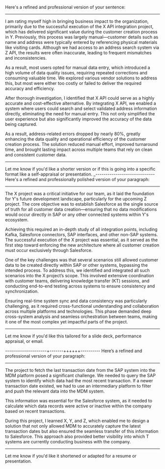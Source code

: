 Here's a refined and professional version of your sentence:


---

I am rating myself high in bringing business impact to the organization, primarily due to the successful execution of the X API integration project, which has delivered significant value during the customer creation process in Y. Previously, this process was largely manual—customer details such as name and address were typically entered by referencing physical materials like visiting cards. Although we had access to an address search system via Z API, the results were often inaccurate, leading to frequent mismatches and inconsistencies.

As a result, most users opted for manual data entry, which introduced a high volume of data quality issues, requiring repeated corrections and consuming valuable time. We explored various vendor solutions to address this, but most were either too costly or failed to deliver the required accuracy and efficiency.

After thorough investigation, I identified that X API could serve as a highly accurate and cost-effective alternative. By integrating X API, we enabled a system where users could search and select validated address information directly, eliminating the need for manual entry. This not only simplified the user experience but also significantly improved the accuracy of the data being captured.

As a result, address-related errors dropped by nearly 80%, greatly enhancing the data quality and operational efficiency of the customer creation process. The solution reduced manual effort, improved turnaround time, and brought lasting impact across multiple teams that rely on clean and consistent customer data.


---

Let me know if you'd like a shorter version or if this is going into a specific format like a self-appraisal or presentation.
_------------------------------
Here's a refined and professionally polished version of your paragraph:


---

The X project was a critical initiative for our team, as it laid the foundation for Y's future development landscape, particularly for the upcoming Z project. The core objective was to establish Salesforce as the single source of truth for all customer data creation—ensuring that no data modifications would occur directly in SAP or any other connected systems within Y's ecosystem.

Achieving this required an in-depth study of all integration points, including Kafka, Salesforce connectors, SAP interfaces, and other non-SAP systems. The successful execution of the X project was essential, as it served as the first step toward enforcing the new architecture where all customer creation must occur exclusively through Salesforce.

One of the key challenges was that several scenarios still allowed customer data to be created directly within SAP or other systems, bypassing the intended process. To address this, we identified and integrated all such scenarios into the X project’s scope. This involved extensive coordination with customer teams, delivering knowledge transfer (KT) sessions, and conducting end-to-end testing across systems to ensure consistency and synchronization.

Ensuring real-time system sync and data consistency was particularly challenging, as it required cross-functional understanding and collaboration across multiple platforms and technologies. This phase demanded deep cross-system analysis and seamless orchestration between teams, making it one of the most complex yet impactful parts of the project.


---

Let me know if you'd like this tailored for a slide deck, performance appraisal, or email.


---------------------+-------++++++----------
Here’s a refined and professional version of your paragraph:


---

The project to fetch the last transaction date from the SAP system into the MDM platform posed a significant challenge. We needed to query the SAP system to identify which data had the most recent transaction. If a newer transaction date existed, we had to use an intermediary platform to filter and push the relevant data into the MDM system.

This information was essential for the Salesforce system, as it needed to calculate which data records were active or inactive within the company based on recent transactions.

During this project, I learned X, Y, and Z, which enabled me to design a solution that not only allowed MDM to accurately capture the latest transaction dates but also ensured the seamless transfer of this information to Salesforce. This approach also provided better visibility into which T systems are currently conducting business with the company.


---

Let me know if you'd like it shortened or adapted for a resume or presentation.





